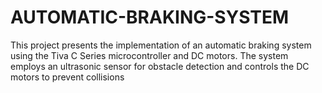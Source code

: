 # AUTOMATIC-BRAKING-SYSTEM
This project presents the implementation of an  automatic braking system using the Tiva C Series  microcontroller and DC motors. The system employs an  ultrasonic sensor for obstacle detection and controls the DC  motors to prevent collisions
